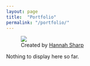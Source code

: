 ```yaml
---
layout: page
title:  "Portfolio"
permalink: "/portfolio/"
---
```


<figure>
    <img src="https://cdn.dribbble.com/users/1073937/screenshots/5036567/waterfall.png" />
    <figcaption>Created by <a href="https://dribbble.com/HannahLizSharp" target="_blank_">Hannah Sharp</a></figcaption>
</figure>

Nothing to display here so far.
